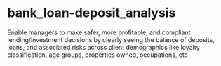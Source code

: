 # bank_loan-deposit_analysis
Enable managers to make safer, more profitable, and compliant lending/investment decisions by clearly seeing the balance of deposits, loans, and associated risks across client demographics like loyalty classification, age groups, properties owned, occupations, etc
